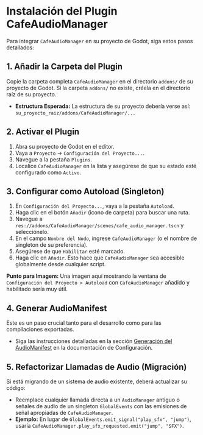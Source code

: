 # Instalación del Plugin CafeAudioManager

Para integrar `CafeAudioManager` en su proyecto de Godot, siga estos pasos detallados:

## 1. Añadir la Carpeta del Plugin

Copie la carpeta completa `CafeAudioManager` en el directorio `addons/` de su proyecto de Godot. Si la carpeta `addons/` no existe, créela en el directorio raíz de su proyecto.

*   **Estructura Esperada:** La estructura de su proyecto debería verse así: `su_proyecto_raiz/addons/CafeAudioManager/...`

## 2. Activar el Plugin

1.  Abra su proyecto de Godot en el editor.
2.  Vaya a `Proyecto` -> `Configuración del Proyecto...`.
3.  Navegue a la pestaña `Plugins`.
4.  Localice `CafeAudioManager` en la lista y asegúrese de que su estado esté configurado como `Activo`.

## 3. Configurar como Autoload (Singleton)

1.  En `Configuración del Proyecto...`, vaya a la pestaña `Autoload`.
2.  Haga clic en el botón `Añadir` (icono de carpeta) para buscar una ruta.
3.  Navegue a `res://addons/CafeAudioManager/scenes/cafe_audio_manager.tscn` y selecciónelo.
4.  En el campo `Nombre del Nodo`, ingrese `CafeAudioManager` (o el nombre de singleton de su preferencia).
5.  Asegúrese de que `Habilitar` esté marcado.
6.  Haga clic en `Añadir`. Esto hace que `CafeAudioManager` sea accesible globalmente desde cualquier script.

**Punto para Imagem:** Una imagen aquí mostrando la ventana de `Configuración del Proyecto > Autoload` con `CafeAudioManager` añadido y habilitado sería muy útil.

## 4. Generar AudioManifest

Este es un paso crucial tanto para el desarrollo como para las compilaciones exportadas.

*   Siga las instrucciones detalladas en la sección [Generación del AudioManifest](../configuracion.md#generacion-del-audiomanifest) en la documentación de Configuración.

## 5. Refactorizar Llamadas de Audio (Migración)

Si está migrando de un sistema de audio existente, deberá actualizar su código:

*   Reemplace cualquier llamada directa a un `AudioManager` antiguo o señales de audio de un singleton `GlobalEvents` con las emisiones de señal apropiadas de `CafeAudioManager`.
*   **Ejemplo:** En lugar de `GlobalEvents.emit_signal("play_sfx", "jump")`, usaría `CafeAudioManager.play_sfx_requested.emit("jump", "SFX")`.